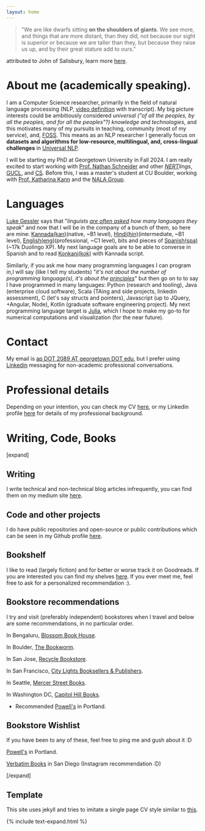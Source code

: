```yaml
---
layout: home
---
```


> "We are like dwarfs sitting <b>on the shoulders of giants</b>. We see more, and things that are more distant, than they did, not because our sight is superior or because we are taller than they, but because they raise us up, and by their great stature add to ours."

attributed to John of Salisbury, learn more [here](https://www.phrases.org.uk/meanings/268025.html).
# About me (academically speaking).
I am a Computer Science researcher, primarily in the field of natural language processing (NLP, [video definition](https://youtube.com/clip/Ugkx4lHS9A8KX517FNCBfiblMnUYZSefmbAn?si=oNulxXK2zmFlAuCH) with transcript). My big picture interests could be ambitiously considered *universal ("of all the peoples, by all the peoples, and for all the peoples"?) knowledge and technologies*, and this motivates many of my pursuits in teaching, community (most of my service), and, [FOSS](https://en.wikipedia.org/wiki/Free_and_open-source_software). This means as an NLP researcher I generally focus on **datasets and algorithms for low-resource, multilingual, and, cross-lingual challenges** in [Universal NLP](https://web.archive.org/web/20230928100935/https://nala-cub.github.io/projects/universal_nlp). 

I will be starting my PhD at Georgetown University in Fall 2024. I am really excited to start working with [Prof. Nathan Schneider](https://people.cs.georgetown.edu/nschneid/) and other *[NERT](http://nert.georgetown.edu/)lings*, [GUCL](https://gucl.georgetown.edu/), and [CS](https://cs.georgetown.edu/#). Before this, I was a master's student at CU Boulder, working with [Prof. Katharina Kann](https://kelina.github.io) and the [NALA Group](https://nala-cub.github.io/).

# Languages 
[Luke Gessler](https://web.archive.org/web/20231012014722/https://lgessler.com/) says that "*linguists [are often asked](https://specgram.com/CLXXV.1/03.carlson.cartoon5.html) how many languages they speak*" and now that I will be in the company of a bunch of them, so here are mine: [Kannada(kan)](https://www.ethnologue.com/language/kan/)(native, ~B1 level), [Hindi(hin)](https://www.ethnologue.com/language/hin/)(intermediate, ~B1 level), [English(eng)](https://www.ethnologue.com/language/eng/)(professional, ~C1 level), bits and pieces of [Spanish(spa)](https://www.ethnologue.com/language/spa/)(~17k Duolingo XP). 
My next language goals are to be able to converse in Spanish and to read [Konkani(kok)](https://www.ethnologue.com/language/kok/) with Kannada script. 

Similarly, if you ask me how many programming languages I can program in,I will say (like I tell my students) "*it's not about the number of programming language(s), it's about the [principles](https://csci3155.cs.colorado.edu/f22/syllabus.html)*" but then go on to to say I have programmed in many languages: Python (research and tooling), Java (enterprise cloud software), Scala (TAing and side projects, linkedin assessment), C (let's say structs and pointers), Javascript (up to JQuery, +Angular, Node), Kotlin (graduate software engineering project).
My next programming language target is [Julia](https://julialang.org/), which I hope to make my go-to for numerical computations and visualization (for the near future).


# Contact
My email is [ap DOT 2089 AT georgetown DOT edu](mailto:ap2089@georgetown.edu), but I prefer using [Linkedin](https://www.linkedin.com/in/abhishekpurushothama/) messaging for non-academic professional conversations.

# Professional details
Depending on your intention, you can check my CV [here](assets/pdf/Abhishek_CV_Uploaded_12-27-22.pdf), or my Linkedin profile [here](https://www.linkedin.com/in/abhishekpurushothama/) for details of my professional background.

<!-- ### Teaching Experience
I have had the pleasure and privilege of being a teaching assistant for [Principles of Programming Languages](https://home.cs.colorado.edu/~srirams/teaching/ppl_class_notes.html) at CU Boulder since Spring 2022 with Prof. Sankaranarayanan, Prof. Kaki and Prof. Chang. -->

# Writing, Code, Books

[expand]

## Writing

I write technical and non-technical blog articles infrequently, you can find them on my medium site [here](https://medium.com/@ab-purushothama).


## Code and other projects
I do have public repositories and open-source or public contributions which can be seen in my Github profile [here](https://github.com/Abhishek-P/).

## Bookshelf
I like to read (largely fiction) and for better or worse track it on Goodreads. If you are interested you can find my shelves [here](https://www.goodreads.com/review/list/25049166-abhishek-p). If you ever meet me, feel free to ask for a personalized recommendation :).

## Bookstore recommendations
I try and visit (preferably independent) bookstores when I travel and below are some recommendations, in no particular order.

In Bengaluru, [Blossom Book House](https://goo.gl/maps/SpANTEYfUvm5BabF9).

In Boulder, [The Bookworm](https://goo.gl/maps/87pD8YA1NKstoW8v7).

In San Jose, [Recycle Bookstore](https://goo.gl/maps/bN3wHRHLVDCaLmyf9).

In San Francisco, [City Lights Booksellers & Publishers](https://goo.gl/maps/YxiHSMZcrFgDuiRe7).

In Seattle, [Mercer Street Books](https://goo.gl/maps/HfRd9nqfos5ND6DQ8).

In Washington DC, [Capitol Hill Books](https://maps.app.goo.gl/JK5Qdc1UgqXDC3p8A). 
* Recommended [Powell's](https://www.travelportland.com/attractions/powells/) in Portland.

## Bookstore Wishlist
If you have been to any of these, feel free to ping me and gush about it :D

[Powell's](https://www.travelportland.com/attractions/powells/) in Portland.

[Verbatim Books](https://verbatimbooks.com/about-us/) in San Diego (Instagram recommendation :D)

[/expand]

## Template
This site uses jekyll and tries to imitate a single page CV style similar to [this](https://jonbarron.info/).

{% include text-expand.html %}
